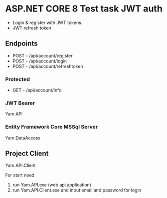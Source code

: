 
# ASP.NET CORE 8 Test task JWT auth

- Login & register with JWT tokens.
- JWT refresh token

## Endpoints
- POST - /api/account/register
- POST - /api/account/login
- POST - /api/account/refreshtoken

### Protected
- GET - /api/account/info

### JWT Bearer
Yam.API

### Entity Framework Core MSSql Server

Yam.DataAccess

## Project Client

Yam.API.Client 


For start need:
1) run Yam.API.exe (web api application)
2) run Yam.API.Client.exe and input email and password for login

